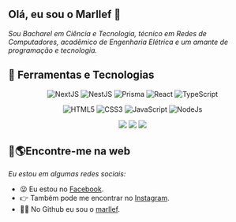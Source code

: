 ## Olá, eu sou o Marllef 👋

_Sou Bacharel em Ciência e Tecnologia, técnico em Redes de Computadores, acadêmico de Engenharia Elétrica e um amante de programação e tecnologia._

## 🚀 Ferramentas e Tecnologias
<div align='center'>
  
  ![NextJS](https://img.shields.io/badge/Next-black?style=for-the-badge&logo=next.js&logoColor=white)
  ![NestJS](https://img.shields.io/badge/nestjs-%23E0234E.svg?style=for-the-badge&logo=nestjs&logoColor=white)
  ![Prisma](https://img.shields.io/badge/Prisma-3982CE?style=for-the-badge&logo=Prisma&logoColor=white)
  ![React](https://img.shields.io/badge/React-20232A?style=for-the-badge&logo=react&logoColor=61DAFB)
  ![TypeScript](https://img.shields.io/badge/TypeScript-007ACC?style=for-the-badge&logo=typescript&logoColor=white)
  
  ![HTML5](https://img.shields.io/badge/HTML5-E34F26?style=for-the-badge&logo=html5&logoColor=white)
  ![CSS3](https://img.shields.io/badge/CSS3-1572B6?style=for-the-badge&logo=css3&logoColor=white)
  ![JavaScript](https://img.shields.io/badge/JavaScript-323330?style=for-the-badge&logo=javascript&logoColor=F7DF1E)
  ![NodeJs](https://img.shields.io/badge/Node.js-43853D?style=for-the-badge&logo=node.js&logoColor=white)
  
  <img src='https://img.shields.io/badge/Firebase-F29D0C?style=for-the-badge&logo=firebase&logoColor=white'>
  <img src='https://img.shields.io/badge/MongoDB-4EA94B?style=for-the-badge&logo=mongodb&logoColor=white'>
  <img src='https://img.shields.io/badge/PostgreSQL-316192?style=for-the-badge&logo=postgresql&logoColor=white'>
</div>

## 🔎🌎Encontre-me na web
_Eu estou em algumas redes sociais:_
- 😜 Eu estou no [Facebook](https://www.facebook.com/marllef.alves/).
- 👉 Também pode me encontrar no [Instagram](https://www.instagram.com/marllef/).
- 👨‍💻 No Github eu sou o [marllef](http://www.github.com/marllef).
